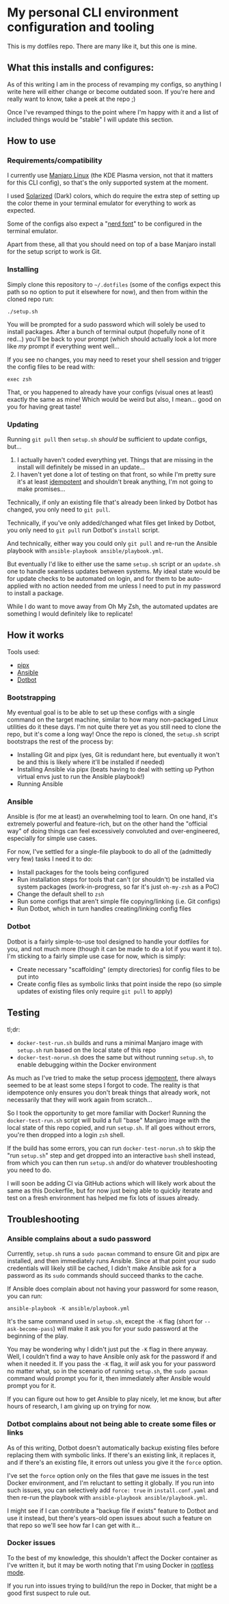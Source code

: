 # My personal CLI environment configuration and tooling

This is my dotfiles repo. There are many like it, but this one is mine.

## What this installs and configures:

As of this writing I am in the process of revamping my configs, so anything
I write here will either change or become outdated soon. If you're here and
really want to know, take a peek at the repo ;)

Once I've revamped things to the point where I'm happy with it and a list of
included things would be "stable" I will update this section.

## How to use

### Requirements/compatibility

I currently use [Manjaro Linux](https://manjaro.org/) (the KDE Plasma version,
not that it matters for this CLI config), so that's the only supported system at
the moment.

I used [Solarized](https://ethanschoonover.com/solarized/) (Dark) colors, which
do require the extra step of setting up the color theme in your terminal
emulator for everything to work as expected.

Some of the configs also expect a "[nerd font](https://www.nerdfonts.com/)" to
be configured in the terminal emulator.

Apart from these, all that you should need on top of a base Manjaro install for
the setup script to work is Git.

### Installing

Simply clone this repository to `~/.dotfiles` (some of the configs expect this
path so no option to put it elsewhere for now), and then from within the cloned
repo run:

```shell
./setup.sh
```

You will be prompted for a sudo password which will solely be used to install
packages. After a bunch of terminal output (hopefully none of it red...) you'll
be back to your prompt (which should actually look a lot more like _my_ prompt
if everything went well...

If you see no changes, you may need to reset your shell session and trigger the
config files to be read with:

```shell
exec zsh
```

That, or you happened to already have your configs (visual ones at least)
exactly the same as mine! Which would be weird but also, I mean... good on you
for having great taste!

### Updating

Running `git pull` then `setup.sh` _should_ be sufficient to update configs,
but...

1. I actually haven't coded everything yet. Things that are missing in the
   install will definitely be missed in an update...
2. I haven't yet done a lot of testing on that front, so while I'm pretty sure
   it's at least [idempotent](https://en.wikipedia.org/wiki/Idempotence) and
   shouldn't break anything, I'm not going to make promises...

Technically, if only an existing file that's already been linked by Dotbot has
changed, you only need to `git pull`.

Technically, if you've only added/changed what files get linked by Dotbot, you
only need to `git pull` run Dotbot's `install` script.

And technically, either way you could only `git pull` and re-run the Ansible
playbook with `ansible-playbook ansible/playbook.yml`.

But eventually I'd like to either use the same `setup.sh` script or an
`update.sh` one to handle seamless updates between systems. My ideal state would
be for update checks to be automated on login, and for them to be auto-applied
with no action needed from me unless I need to put in my password to install
a package.

While I do want to move away from Oh My Zsh, the automated updates are something
I would definitely like to replicate!

## How it works

Tools used:
- [pipx](https://pipx.pypa.io/stable/)
- [Ansible](https://www.ansible.com/)
- [Dotbot](https://github.com/anishathalye/dotbot)

### Bootstrapping

My eventual goal is to be able to set up these configs with a single command on
the target machine, similar to how many non-packaged Linux utilities do it these
days. I'm not quite there yet as you still need to clone the repo, but it's come
a long way! Once the repo is cloned, the `setup.sh` script bootstraps the rest
of the process by:

- Installing Git and pipx (yes, Git is redundant here, but eventually it
  won't be and this is likely where it'll be installed if needed)
- Installing Ansible via pipx (beats having to deal with setting up Python
  virtual envs just to run the Ansible playbook!)
- Running Ansible

### Ansible

Ansible is (for me at least) an overwhelming tool to learn. On one hand, it's
extremely powerful and feature-rich, but on the other hand the "official way" of
doing things can feel excessively convoluted and over-engineered, especially for
simple use cases.

For now, I've settled for a single-file playbook to do all of the (admittedly
very few) tasks I need it to do:

- Install packages for the tools being configured
- Run installation steps for tools that can't (or shouldn't) be installed via
  system packages (work-in-progress, so far it's just `oh-my-zsh` as a PoC)
- Change the default shell to `zsh`
- Run some configs that aren't simple file copying/linking (i.e. Git configs)
- Run Dotbot, which in turn handles creating/linking config files

### Dotbot

Dotbot is a fairly simple-to-use tool designed to handle your dotfiles for you,
and not much more (though it can be made to do a lot if you want it to). I'm
sticking to a fairly simple use case for now, which is simply:

- Create necessary "scaffolding" (empty directories) for config files to be put
  into
- Create config files as symbolic links that point inside the repo (so simple
  updates of existing files only require `git pull` to apply)

## Testing

tl;dr:

- `docker-test-run.sh` builds and runs a minimal Manjaro image with `setup.sh`
  run based on the local state of this repo
- `docker-test-norun.sh` does the same but without running `setup.sh`, to enable
  debugging within the Docker environment

As much as I've tried to make the setup process
[idempotent](https://en.wikipedia.org/wiki/Idempotence), there always seemed to
be at least some steps I forgot to code. The reality is that idempotence only
ensures you don't break things that already work, not necessarily that they will
work again from scratch...

So I took the opportunity to get more familiar with Docker! Running the
`docker-test-run.sh` script will build a full "base" Manjaro image with the
local state of this repo copied, and run `setup.sh`. If all goes without errors,
you're then dropped into a login `zsh` shell.

If the build has some errors, you can run `docker-test-norun.sh` to skip the
"run `setup.sh`" step and get dropped into an interactive `bash` shell instead,
from which you can then run `setup.sh` and/or do whatever troubleshooting you
need to do.

I will soon be adding CI via GitHub actions which will likely work about the
same as this Dockerfile, but for now just being able to quickly iterate and test
on a fresh environment has helped me fix lots of issues already.

## Troubleshooting

### Ansible complains about a sudo password

Currently, `setup.sh` runs a `sudo pacman` command to ensure Git and pipx
are installed, and then immediately runs Ansible. Since at that point your
sudo credentials will likely still be cached, I didn't make Ansible ask for
a password as its `sudo` commands should succeed thanks to the cache.

If Ansible does complain about not having your password for some reason, you can
run:

```shell
ansible-playbook -K ansible/playbook.yml
```

It's the same command used in `setup.sh`, except the `-K` flag (short for
`--ask-become-pass`) will make it ask you for your sudo password at the
beginning of the play.

You may be wondering why I didn't just put the `-K` flag in there anyway. Well,
I couldn't find a way to have Ansible only ask for the password if and when it
needed it. If you pass the `-K` flag, it _will_ ask you for your password no
matter what, so in the scenario of running `setup.sh`, the `sudo pacman` command
would prompt you for it, then immediately after Ansible would prompt you for it.

If you can figure out how to get Ansible to play nicely, let me know, but after
hours of research, I am giving up on trying for now.

### Dotbot complains about not being able to create some files or links

As of this writing, Dotbot doesn't automatically backup existing files before
replacing them with symbolic links. If there's an existing link, it replaces it,
and if there's an existing file, it errors out unless you give it the `force`
option.

I've set the `force` option only on the files that gave me issues in the test
Docker environment, and I'm reluctant to setting it globally. If you run into
such issues, you can selectively add `force: true` in `install.conf.yaml` and
then re-run the playbook with `ansible-playbook ansible/playbook.yml`.

I might see if I can contribute a "backup file if exists" feature to Dotbot and
use it instead, but there's years-old open issues about such a feature on that
repo so we'll see how far I can get with it...

### Docker issues

To the best of my knowledge, this shouldn't affect the Docker container as I've
written it, but it may be worth noting that I'm using Docker in [rootless
mode](https://docs.docker.com/engine/security/rootless/).

If you run into issues trying to build/run the repo in Docker, that might be
a good first suspect to rule out.
